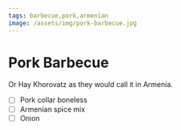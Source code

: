 ```yaml
---
tags: barbecue,pork,armenian
image: /assets/img/pork-barbecue.jpg
---
```


# Pork Barbecue

Or Hay Khorovatz as they would call it in Armenia.

- [ ] Pork collar boneless
- [ ] Armenian spice mix
- [ ] Onion
